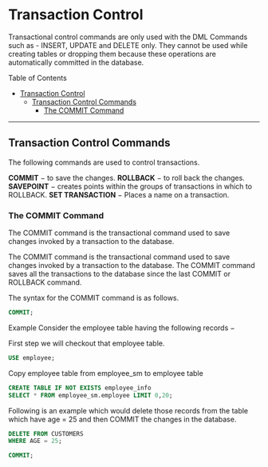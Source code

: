 # Transaction Control

Transactional control commands are only used with the DML Commands such as - INSERT, UPDATE and DELETE only. They cannot be used while creating tables or dropping them because these operations are automatically committed in the database.

Table of Contents

- [Transaction Control](#transaction-control)
  - [Transaction Control Commands](#transaction-control-commands)
    - [The COMMIT Command](#the-commit-command)

---

## Transaction Control Commands

The following commands are used to control transactions.

**COMMIT** − to save the changes.
**ROLLBACK** − to roll back the changes.
**SAVEPOINT** − creates points within the groups of transactions in which to ROLLBACK.
**SET TRANSACTION** − Places a name on a transaction.

### The COMMIT Command

The COMMIT command is the transactional command used to save changes invoked by a transaction to the database.

The COMMIT command is the transactional command used to save changes invoked by a transaction to the database. The COMMIT command saves all the transactions to the database since the last COMMIT or ROLLBACK command.

The syntax for the COMMIT command is as follows.

```sql
COMMIT;
```

Example
Consider the employee table having the following records −

First step we will checkout that employee table.

```sql
USE employee;
```

Copy employee table from employee_sm to employee table

```sql
CREATE TABLE IF NOT EXISTS employee_info
SELECT * FROM employee_sm.employee LIMIT 0,20;
```

Following is an example which would delete those records from the table which have age = 25 and then COMMIT the changes in the database.

```sql
DELETE FROM CUSTOMERS
WHERE AGE = 25;

COMMIT;
```

